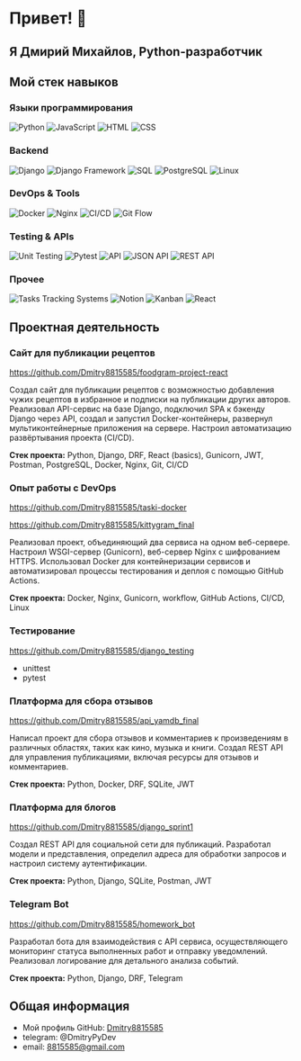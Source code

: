 # Привет! 👋 

## Я Дмирий Михайлов, Python-разработчик

## Мой стек навыков

### Языки программирования
![Python](https://img.shields.io/badge/Python-3776AB?style=for-the-badge&logo=python&logoColor=white)
![JavaScript](https://img.shields.io/badge/JavaScript-F7DF1E?style=for-the-badge&logo=javascript&logoColor=black)
![HTML](https://img.shields.io/badge/HTML5-E34F26?style=for-the-badge&logo=html5&logoColor=white)
![CSS](https://img.shields.io/badge/CSS3-1572B6?style=for-the-badge&logo=css3&logoColor=white)

### Backend
![Django](https://img.shields.io/badge/Django-092E20?style=for-the-badge&logo=django&logoColor=white)
![Django Framework](https://img.shields.io/badge/Django_Framework-092E20?style=for-the-badge&logo=django&logoColor=white)
![SQL](https://img.shields.io/badge/SQL-4479A1?style=for-the-badge&logo=postgresql&logoColor=white)
![PostgreSQL](https://img.shields.io/badge/PostgreSQL-336791?style=for-the-badge&logo=postgresql&logoColor=white)
![Linux](https://img.shields.io/badge/Linux-FCC624?style=for-the-badge&logo=linux&logoColor=black)

### DevOps & Tools
![Docker](https://img.shields.io/badge/Docker-2496ED?style=for-the-badge&logo=docker&logoColor=white)
![Nginx](https://img.shields.io/badge/Nginx-009639?style=for-the-badge&logo=nginx&logoColor=white)
![CI/CD](https://img.shields.io/badge/CI/CD-4B32C3?style=for-the-badge&logo=github-actions&logoColor=white)
![Git Flow](https://img.shields.io/badge/Git_Flow-F05032?style=for-the-badge&logo=git&logoColor=white)

### Testing & APIs
![Unit Testing](https://img.shields.io/badge/Unit_Testing-0DB7ED?style=for-the-badge&logo=jest&logoColor=white)
![Pytest](https://img.shields.io/badge/Pytest-0A9EDC?style=for-the-badge&logo=pytest&logoColor=white)
![API](https://img.shields.io/badge/API-FF6C37?style=for-the-badge&logo=apiary&logoColor=white)
![JSON API](https://img.shields.io/badge/JSON_API-000000?style=for-the-badge&logo=json&logoColor=white)
![REST API](https://img.shields.io/badge/REST_API-009688?style=for-the-badge&logo=rest&logoColor=white)

### Прочее
![Tasks Tracking Systems](https://img.shields.io/badge/Tasks_Tracking_Systems-00BFFF?style=for-the-badge&logo=trello&logoColor=white)
![Notion](https://img.shields.io/badge/Notion-000000?style=for-the-badge&logo=notion&logoColor=white)
![Kanban](https://img.shields.io/badge/Kanban-4EB7E4?style=for-the-badge&logo=kanban&logoColor=white)
![React](https://img.shields.io/badge/React-61DAFB?style=for-the-badge&logo=react&logoColor=black)


## Проектная деятельность

### Сайт для публикации рецептов
https://github.com/Dmitry8815585/foodgram-project-react

Создал сайт для публикации рецептов с возможностью добавления чужих рецептов в избранное и подписки на публикации других авторов. Реализовал API-сервис на базе Django, подключил SPA к бэкенду Django через API, создал и запустил Docker-контейнеры, развернул мультиконтейнерные приложения на сервере. Настроил автоматизацию развёртывания проекта (CI/CD).

**Стек проекта:** Python, Django, DRF, React (basics), Gunicorn, JWT, Postman, PostgreSQL, Docker, Nginx, Git, CI/CD

### Опыт работы с DevOps

https://github.com/Dmitry8815585/taski-docker

https://github.com/Dmitry8815585/kittygram_final

Реализовал проект, объединяющий два сервиса на одном веб-сервере. Настроил WSGI-сервер (Gunicorn), веб-сервер Nginx с шифрованием HTTPS. Использовал Docker для контейнеризации сервисов и автоматизировал процессы тестирования и деплоя с помощью GitHub Actions.

**Стек проекта:** Docker, Nginx, Gunicorn, workflow, GitHub Actions, CI/CD, Linux

### Тестирование
https://github.com/Dmitry8815585/django_testing

- unittest
- pytest



### Платформа для сбора отзывов
https://github.com/Dmitry8815585/api_yamdb_final

Написал проект для сбора отзывов и комментариев к произведениям в различных областях, таких как кино, музыка и книги. Создал REST API для управления публикациями, включая ресурсы для отзывов и комментариев.

**Стек проекта:** Python, Docker, DRF, SQLite, JWT

### Платформа для блогов
https://github.com/Dmitry8815585/django_sprint1

Создал REST API для социальной сети для публикаций. Разработал модели и представления, определил адреса для обработки запросов и настроил систему аутентификации.

**Стек проекта:** Python, Django, SQLite, Postman, JWT

### Telegram Bot
https://github.com/Dmitry8815585/homework_bot

Разработал бота для взаимодействия с API сервиса, осуществляющего мониторинг статуса выполненных работ и отправку уведомлений. Реализовал логирование для детального анализа событий.

**Стек проекта:** Python, Django, DRF, Telegram

## Общая информация
- Мой профиль GitHub: [Dmitry8815585](https://github.com/Dmitry8815585)
- telegram: @DmitryPyDev
- email: 8815585@gmail.com


